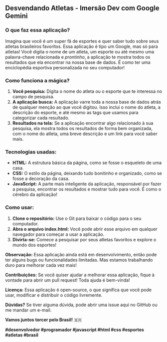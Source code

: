 ## Desvendando Atletas - Imersão Dev com Google Gemini

### **O que faz essa aplicação?**

Imagina que você é um super fã de esportes e quer saber tudo sobre seus atletas brasileiros favoritos. Essa aplicação é tipo um Google, mas só para atletas! Você digita o nome de um atleta, um esporte ou até mesmo uma palavra-chave relacionada e *prontinho*, a aplicação te mostra todos os resultados que ela encontrar na nossa base de dados. É como ter uma enciclopédia esportiva personalizada no seu computador!

### **Como funciona a mágica?**

1. **Você pesquisa:** Digita o nome do atleta ou o esporte que te interessa no campo de pesquisa.
2. **A aplicação busca:** A aplicação varre toda a nossa base de dados atrás de qualquer menção ao que você digitou. Isso inclui o nome do atleta, a descrição do esporte, e até mesmo as tags que usamos para categorizar cada resultado.
3. **Resultados na tela:** Se a aplicação encontrar algo relacionado à sua pesquisa, ela mostra todos os resultados de forma bem organizada, com o nome do atleta, uma breve descrição e um link para você saber mais.

### **Tecnologias usadas:**

* **HTML:** A estrutura básica da página, como se fosse o esqueleto de uma casa.
* **CSS:** O estilo da página, deixando tudo bonitinho e organizado, como se fosse a decoração da casa.
* **JavaScript:** A parte mais inteligente da aplicação, responsável por fazer a pesquisa, encontrar os resultados e mostrar tudo para você. É como o cérebro da aplicação!

### **Como usar:**

1. **Clone o repositório:** Use o Git para baixar o código para o seu computador.
2. **Abra o arquivo index.html:** Você pode abrir esse arquivo em qualquer navegador para começar a usar a aplicação.
3. **Divirta-se:** Comece a pesquisar por seus atletas favoritos e explore o mundo dos esportes!

**Observação:** Essa aplicação ainda está em desenvolvimento, então pode ter alguns bugs ou funcionalidades limitadas. Mas estamos trabalhando duro para melhorar cada vez mais!

**Contribuições:** Se você quiser ajudar a melhorar essa aplicação, fique à vontade para abrir um pull request! Toda ajuda é bem-vinda!

**Licença:** Essa aplicação é open-source, o que significa que você pode usar, modificar e distribuir o código livremente.

**Dúvidas?** Se tiver alguma dúvida, pode abrir uma issue aqui no GitHub ou me mandar um e-mail.

**Vamos juntos torcer pelo Brasil!** 🇧🇷

**#desenvolvedor #programador #javascript #html #css #esportes #atletas #brasil** 
